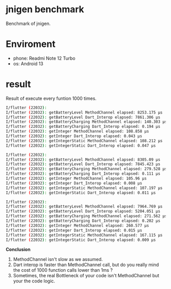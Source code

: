 # jnigen benchmark
Benchmark of jnigen.

# Enviroment

- phone: Readmi Note 12 Turbo
- os: Android 13

# result

Result of execute every funtion 1000 times.
```sh
I/flutter (22032): 
I/flutter (22032): getBatteryLevel MethodChannel elapsed: 8253.175 µs
I/flutter (22032): getBatteryLevel Dart_Interop elapsed: 7861.306 µs
I/flutter (22032): getBatteryCharging MethodChannel elapsed: 140.303 µs
I/flutter (22032): getBatteryCharging Dart_Interop elapsed: 0.194 µs
I/flutter (22032): getInteger MethodChannel elapsed: 108.858 µs
I/flutter (22032): getInteger Dart_Interop elapsed: 0.043 µs
I/flutter (22032): getIntegerStatic MethodChannel elapsed: 108.212 µs
I/flutter (22032): getIntegerStatic Dart_Interop elapsed: 0.047 µs

I/flutter (22032): 
I/flutter (22032): getBatteryLevel MethodChannel elapsed: 8305.09 µs
I/flutter (22032): getBatteryLevel Dart_Interop elapsed: 7845.423 µs
I/flutter (22032): getBatteryCharging MethodChannel elapsed: 279.528 µs
I/flutter (22032): getBatteryCharging Dart_Interop elapsed: 0.111 µs
I/flutter (22032): getInteger MethodChannel elapsed: 105.96 µs
I/flutter (22032): getInteger Dart_Interop elapsed: 0.008 µs
I/flutter (22032): getIntegerStatic MethodChannel elapsed: 107.197 µs
I/flutter (22032): getIntegerStatic Dart_Interop elapsed: 0.011 µs

I/flutter (22032): 
I/flutter (22032): getBatteryLevel MethodChannel elapsed: 7964.769 µs
I/flutter (22032): getBatteryLevel Dart_Interop elapsed: 5204.051 µs
I/flutter (22032): getBatteryCharging MethodChannel elapsed: 271.562 µs
I/flutter (22032): getBatteryCharging Dart_Interop elapsed: 0.202 µs
I/flutter (22032): getInteger MethodChannel elapsed: 260.577 µs
I/flutter (22032): getInteger Dart_Interop elapsed: 0.015 µs
I/flutter (22032): getIntegerStatic MethodChannel elapsed: 167.115 µs
I/flutter (22032): getIntegerStatic Dart_Interop elapsed: 0.009 µs

```

**Conclusion**
1. MethodChannel isn't slow as we assumed.
2. Dart interop is faster than MethodChannel call, but do you really mind the cost of 1000 function calls lower than 1ms ?
3. Sometimes, the real Bottleneck of your code isn't MethodChannel but your the code logic.
